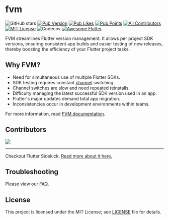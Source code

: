 # fvm

![GitHub stars](https://img.shields.io/github/stars/leoafarias/fvm?style=for-the-badge&logo=GitHub&logoColor=black&labelColor=white&color=dddddd)
[![Pub Version](https://img.shields.io/pub/v/fvm?label=version&style=for-the-badge&logo=dart&logoColor=3DB0F3&labelColor=white&color=3DB0F3)](https://pub.dev/packages/fvm/changelog)
[![Pub Likes](https://img.shields.io/pub/likes/fvm?style=for-the-badge&logo=dart&logoColor=3DB0F3&label=Pub%20Likes&labelColor=white&color=3DB0F3)](https://pub.dev/packages/fvm/score)
[![Pub Points](https://img.shields.io/pub/points/fvm?style=for-the-badge&logo=dart&logoColor=3DB0F3&label=Points&labelColor=white&color=3DB0F3)](https://pub.dev/packages/fvm/score)
[![All Contributors](https://img.shields.io/github/all-contributors/leoafarias/fvm?style=for-the-badge&color=018D5B&labelColor=004F32)](https://github.com/leoafarias/fvm/graphs/contributors)
[![MIT License](https://img.shields.io/github/license/leoafarias/fvm?style=for-the-badge&color=FF2E00&labelColor=CB2500)](https://opensource.org/licenses/mit-license.php)
![Codecov](https://img.shields.io/codecov/c/github/leoafarias/fvm?style=for-the-badge&color=FFD43A&labelColor=F3BE00)
[![Awesome Flutter](https://img.shields.io/badge/awesome-flutter-8A00CB?style=for-the-badge&color=8A00CB&labelColor=630092)](https://github.com/Solido/awesome-flutter)

FVM streamlines Flutter version management. It allows per project SDK versions, ensuring consistent app builds and easier testing of new releases, thereby boosting the efficiency of your Flutter project tasks.

## Why FVM?

- Need for simultaneous use of multiple Flutter SDKs.
- SDK testing requires constant [channel](https://github.com/flutter/flutter/wiki/Flutter-build-release-channels) switching.
- Channel switches are slow and need repeated reinstalls.
- Difficulty managing the latest successful SDK version used in an app.
- Flutter's major updates demand total app migration.
- Inconsistencies occur in development environments within teams.

For more information, read [FVM documentation](https://fvm.app).

## Contributors

<a href="https://github.com/leoafarias/fvm/graphs/contributors">
  <img src="https://contrib.rocks/image?repo=leoafarias/fvm" />
</a>

---

Checkout Flutter Sidekick. [Read more about it here.](https://github.com/leoafarias/sidekick)

## Troubleshooting

Please view our [FAQ](https://fvm.app/docs/guides/faq).

## License

This project is licensed under the MIT License; see [LICENSE](LICENSE) file for details.
